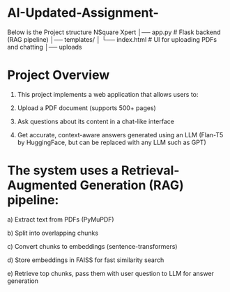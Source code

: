 # AI-Updated-Assignment-

Below is the Project structure
NSquare Xpert
│── app.py # Flask backend (RAG pipeline)
│── templates/
│ └── index.html # UI for uploading PDFs and chatting
│── uploads

# Project Overview

1) This project implements a web application that allows users to:

2) Upload a PDF document (supports 500+ pages)

3) Ask questions about its content in a chat-like interface

4) Get accurate, context-aware answers generated using an LLM (Flan-T5 by HuggingFace, but can be replaced with any LLM such as GPT)

# The system uses a Retrieval-Augmented Generation (RAG) pipeline:

a) Extract text from PDFs (PyMuPDF)

b) Split into overlapping chunks

c) Convert chunks to embeddings (sentence-transformers)

d) Store embeddings in FAISS for fast similarity search

e) Retrieve top chunks, pass them with user question to LLM for answer generation
